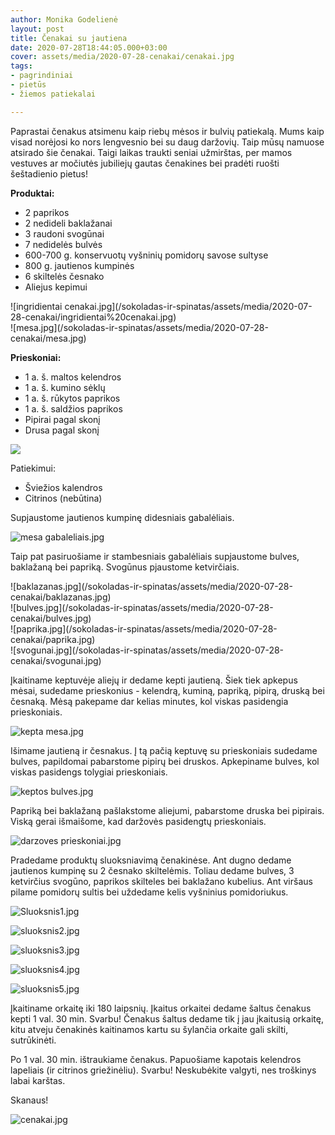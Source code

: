 ```yaml
---
author: Monika Godelienė
layout: post
title: Čenakai su jautiena
date: 2020-07-28T18:44:05.000+03:00
cover: assets/media/2020-07-28-cenakai/cenakai.jpg
tags:
- pagrindiniai
- pietūs
- žiemos patiekalai

---
```

Paprastai čenakus atsimenu kaip riebų mėsos ir bulvių patiekalą. Mums kaip visad norėjosi ko nors lengvesnio bei su daug daržovių. Taip mūsų namuose atsirado šie čenakai. Taigi laikas traukti seniai užmirštas, per mamos vestuves ar močiutės jubiliejų gautas čenakines bei pradėti ruošti šeštadienio pietus!

**Produktai:**

* 2 paprikos
* 2 nedideli baklažanai
* 3 raudoni svogūnai
* 7 nedidelės bulvės
* 600-700 g. konservuotų vyšninių pomidorų savose sultyse
* 800 g. jautienos kumpinės
* 6 skiltelės česnako
* Aliejus kepimui

<div class="row">
<div class="six columns" markdown="1">
![ingridientai cenakai.jpg](/sokoladas-ir-spinatas/assets/media/2020-07-28-cenakai/ingridientai%20cenakai.jpg)
</div>
<div class="six columns" markdown="1">
![mesa.jpg](/sokoladas-ir-spinatas/assets/media/2020-07-28-cenakai/mesa.jpg)
</div>
</div>

**Prieskoniai:**

* 1 a. š. maltos kelendros
* 1 a. š. kumino sėklų
* 1 a. š. rūkytos paprikos
* 1 a. š. saldžios paprikos
* Pipirai pagal skonį
* Drusa pagal skonį

![](/sokoladas-ir-spinatas/assets/media/2020-07-28-cenakai/prieskoniai.jpg)

Patiekimui:

* Šviežios kalendros
* Citrinos (nebūtina)

Supjaustome jautienos kumpinę didesniais gabalėliais.

![mesa gabaleliais.jpg](/sokoladas-ir-spinatas/assets/media/2020-07-28-cenakai/mesa%20gabaleliais.jpg)

Taip pat pasiruošiame ir stambesniais gabalėliais supjaustome bulves, baklažaną bei papriką. Svogūnus pjaustome ketvirčiais.

<div class="row">
<div class="six columns" markdown="1">
![baklazanas.jpg](/sokoladas-ir-spinatas/assets/media/2020-07-28-cenakai/baklazanas.jpg)
</div>
<div class="six columns" markdown="1">
![bulves.jpg](/sokoladas-ir-spinatas/assets/media/2020-07-28-cenakai/bulves.jpg)
</div>
</div>

<div class="row">
<div class="six columns" markdown="1">
![paprika.jpg](/sokoladas-ir-spinatas/assets/media/2020-07-28-cenakai/paprika.jpg)
</div>
<div class="six columns" markdown="1">
![svogunai.jpg](/sokoladas-ir-spinatas/assets/media/2020-07-28-cenakai/svogunai.jpg)
</div>
</div>

Įkaitiname keptuvėje aliejų ir dedame kepti jautieną. Šiek tiek apkepus mėsai, sudedame prieskonius - kelendrą, kuminą, papriką, pipirą, druską bei česnaką. Mėsą pakepame dar kelias minutes, kol viskas pasidengia prieskoniais.

![kepta mesa.jpg](/sokoladas-ir-spinatas/assets/media/2020-07-28-cenakai/kepta%20mesa.jpg)

Išimame jautieną ir česnakus. Į tą pačią keptuvę su prieskoniais sudedame bulves, papildomai pabarstome pipirų bei druskos. Apkepiname bulves, kol viskas pasidengs tolygiai prieskoniais.

![keptos bulves.jpg](/sokoladas-ir-spinatas/assets/media/2020-07-28-cenakai/keptos%20bulves.jpg)

Papriką bei baklažaną pašlakstome aliejumi, pabarstome druska bei pipirais. Viską gerai išmaišome, kad daržovės pasidengtų prieskoniais.

![darzoves prieskoniai.jpg](/sokoladas-ir-spinatas/assets/media/2020-07-28-cenakai/darzoves%20prieskoniai.jpg)

Pradedame produktų sluoksniavimą čenakinėse. Ant dugno dedame jautienos kumpinę su 2 česnako skiltelėmis.
Toliau dedame bulves, 3 ketvirčius svogūno, paprikos skilteles bei baklažano kubelius. Ant viršaus pilame pomidorų sultis bei uždedame kelis vyšninius pomidoriukus.

![Sluoksnis1.jpg](/sokoladas-ir-spinatas/assets/media/2020-07-28-cenakai/Sluoksnis1.jpg)

![sluoksnis2.jpg](/sokoladas-ir-spinatas/assets/media/2020-07-28-cenakai/sluoksnis2.jpg)

![sluoksnis3.jpg](/sokoladas-ir-spinatas/assets/media/2020-07-28-cenakai/sluoksnis3.jpg)

![sluoksnis4.jpg](/sokoladas-ir-spinatas/assets/media/2020-07-28-cenakai/sluoksnis4.jpg)

![sluoksnis5.jpg](/sokoladas-ir-spinatas/assets/media/2020-07-28-cenakai/sluoksnis5.jpg)

Įkaitiname orkaitę iki 180 laipsnių. Įkaitus orkaitei dedame šaltus čenakus kepti 1 val. 30 min. Svarbu! Čenakus šaltus dedame tik į jau įkaitusią orkaitę, kitu atveju čenakinės kaitinamos kartu su šylančia orkaite gali skilti, sutrūkinėti.

Po 1 val. 30 min. ištraukiame čenakus. Papuošiame kapotais kelendros lapeliais (ir citrinos griežinėliu). Svarbu! Neskubėkite valgyti, nes troškinys labai karštas.

Skanaus!

![cenakai.jpg](/sokoladas-ir-spinatas/assets/media/2020-07-28-cenakai/cenakai.jpg)
